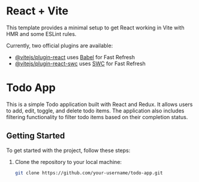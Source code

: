 # React + Vite

This template provides a minimal setup to get React working in Vite with HMR and some ESLint rules.

Currently, two official plugins are available:

- [@vitejs/plugin-react](https://github.com/vitejs/vite-plugin-react/blob/main/packages/plugin-react/README.md) uses [Babel](https://babeljs.io/) for Fast Refresh
- [@vitejs/plugin-react-swc](https://github.com/vitejs/vite-plugin-react-swc) uses [SWC](https://swc.rs/) for Fast Refresh

# Todo App

This is a simple Todo application built with React and Redux. It allows users to add, edit, toggle, and delete todo items. The application also includes filtering functionality to filter todo items based on their completion status.

## Getting Started

To get started with the project, follow these steps:

1. Clone the repository to your local machine:

   ```bash
   git clone https://github.com/your-username/todo-app.git
   ```
